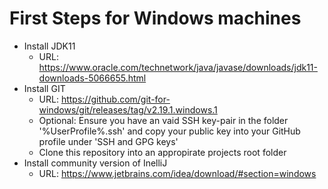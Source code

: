 
# First Steps for Windows machines
* Install JDK11
  * URL: https://www.oracle.com/technetwork/java/javase/downloads/jdk11-downloads-5066655.html
* Install GIT
  * URL: https://github.com/git-for-windows/git/releases/tag/v2.19.1.windows.1
  * Optional: Ensure you have an vaid SSH key-pair in the folder '%UserProfile%\.ssh\' and copy your public key into your GitHub profile under 'SSH and GPG keys'
  * Clone this repository into an appropirate projects root folder
* Install community version of InelliJ
  * URL: https://www.jetbrains.com/idea/download/#section=windows
